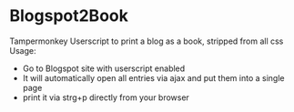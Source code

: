 # Blogspot2Book
Tampermonkey Userscript to print a blog as a book, stripped from all css
Usage:
* Go to Blogspot site with userscript enabled
* It will automatically open all entries via ajax and put them into a single page
* print it via strg+p directly from your browser